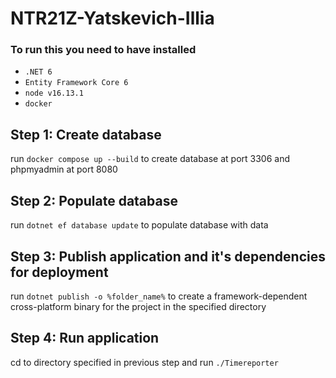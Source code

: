# NTR21Z-Yatskevich-Illia

### To run this you need to have installed
- `.NET 6`
- `Entity Framework Core 6`
- `node v16.13.1`
- `docker`

## Step 1: Create database
run `docker compose up --build`
to create database at port 3306 and phpmyadmin at port 8080

## Step 2: Populate database
run `dotnet ef database update`
to populate database with data

## Step 3: Publish application and it's dependencies for deployment
run `dotnet publish -o %folder_name%`
to create a framework-dependent cross-platform binary for the project in the specified directory

## Step 4: Run application
cd to directory specified in previous step and run `./Timereporter`
